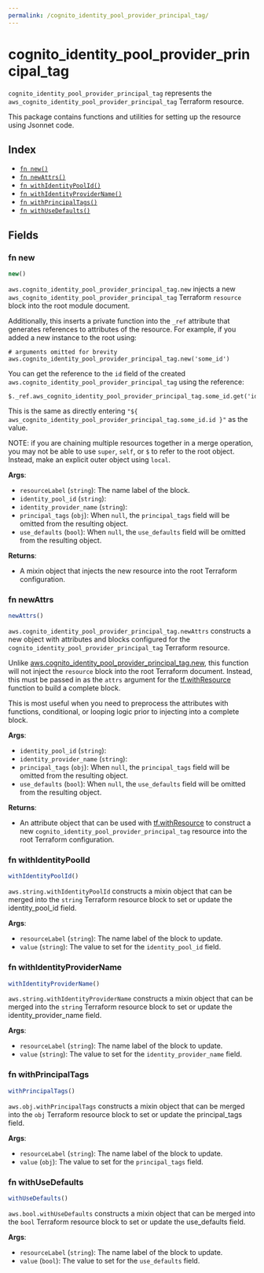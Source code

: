 ```yaml
---
permalink: /cognito_identity_pool_provider_principal_tag/
---
```


# cognito_identity_pool_provider_principal_tag

`cognito_identity_pool_provider_principal_tag` represents the `aws_cognito_identity_pool_provider_principal_tag` Terraform resource.



This package contains functions and utilities for setting up the resource using Jsonnet code.


## Index

* [`fn new()`](#fn-new)
* [`fn newAttrs()`](#fn-newattrs)
* [`fn withIdentityPoolId()`](#fn-withidentitypoolid)
* [`fn withIdentityProviderName()`](#fn-withidentityprovidername)
* [`fn withPrincipalTags()`](#fn-withprincipaltags)
* [`fn withUseDefaults()`](#fn-withusedefaults)

## Fields

### fn new

```ts
new()
```


`aws.cognito_identity_pool_provider_principal_tag.new` injects a new `aws_cognito_identity_pool_provider_principal_tag` Terraform `resource`
block into the root module document.

Additionally, this inserts a private function into the `_ref` attribute that generates references to attributes of the
resource. For example, if you added a new instance to the root using:

    # arguments omitted for brevity
    aws.cognito_identity_pool_provider_principal_tag.new('some_id')

You can get the reference to the `id` field of the created `aws.cognito_identity_pool_provider_principal_tag` using the reference:

    $._ref.aws_cognito_identity_pool_provider_principal_tag.some_id.get('id')

This is the same as directly entering `"${ aws_cognito_identity_pool_provider_principal_tag.some_id.id }"` as the value.

NOTE: if you are chaining multiple resources together in a merge operation, you may not be able to use `super`, `self`,
or `$` to refer to the root object. Instead, make an explicit outer object using `local`.

**Args**:
  - `resourceLabel` (`string`): The name label of the block.
  - `identity_pool_id` (`string`): 
  - `identity_provider_name` (`string`): 
  - `principal_tags` (`obj`):  When `null`, the `principal_tags` field will be omitted from the resulting object.
  - `use_defaults` (`bool`):  When `null`, the `use_defaults` field will be omitted from the resulting object.

**Returns**:
- A mixin object that injects the new resource into the root Terraform configuration.


### fn newAttrs

```ts
newAttrs()
```


`aws.cognito_identity_pool_provider_principal_tag.newAttrs` constructs a new object with attributes and blocks configured for the `cognito_identity_pool_provider_principal_tag`
Terraform resource.

Unlike [aws.cognito_identity_pool_provider_principal_tag.new](#fn-new), this function will not inject the `resource`
block into the root Terraform document. Instead, this must be passed in as the `attrs` argument for the
[tf.withResource](https://github.com/tf-libsonnet/core/tree/main/docs#fn-withresource) function to build a complete block.

This is most useful when you need to preprocess the attributes with functions, conditional, or looping logic prior to
injecting into a complete block.

**Args**:
  - `identity_pool_id` (`string`): 
  - `identity_provider_name` (`string`): 
  - `principal_tags` (`obj`):  When `null`, the `principal_tags` field will be omitted from the resulting object.
  - `use_defaults` (`bool`):  When `null`, the `use_defaults` field will be omitted from the resulting object.

**Returns**:
  - An attribute object that can be used with [tf.withResource](https://github.com/tf-libsonnet/core/tree/main/docs#fn-withresource) to construct a new `cognito_identity_pool_provider_principal_tag` resource into the root Terraform configuration.


### fn withIdentityPoolId

```ts
withIdentityPoolId()
```

`aws.string.withIdentityPoolId` constructs a mixin object that can be merged into the `string`
Terraform resource block to set or update the identity_pool_id field.



**Args**:
  - `resourceLabel` (`string`): The name label of the block to update.
  - `value` (`string`): The value to set for the `identity_pool_id` field.


### fn withIdentityProviderName

```ts
withIdentityProviderName()
```

`aws.string.withIdentityProviderName` constructs a mixin object that can be merged into the `string`
Terraform resource block to set or update the identity_provider_name field.



**Args**:
  - `resourceLabel` (`string`): The name label of the block to update.
  - `value` (`string`): The value to set for the `identity_provider_name` field.


### fn withPrincipalTags

```ts
withPrincipalTags()
```

`aws.obj.withPrincipalTags` constructs a mixin object that can be merged into the `obj`
Terraform resource block to set or update the principal_tags field.



**Args**:
  - `resourceLabel` (`string`): The name label of the block to update.
  - `value` (`obj`): The value to set for the `principal_tags` field.


### fn withUseDefaults

```ts
withUseDefaults()
```

`aws.bool.withUseDefaults` constructs a mixin object that can be merged into the `bool`
Terraform resource block to set or update the use_defaults field.



**Args**:
  - `resourceLabel` (`string`): The name label of the block to update.
  - `value` (`bool`): The value to set for the `use_defaults` field.
